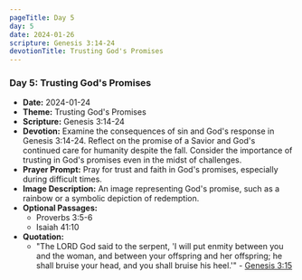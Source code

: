 ```yaml
---
pageTitle: Day 5
day: 5
date: 2024-01-26
scripture: Genesis 3:14-24
devotionTitle: Trusting God's Promises
---
```


### Day 5: Trusting God's Promises
- **Date:** 2024-01-24
- **Theme:** Trusting God's Promises
- **Scripture:** Genesis 3:14-24
- **Devotion:** Examine the consequences of sin and God's response in Genesis 3:14-24. Reflect on the promise of a Savior and God's continued care for humanity despite the fall. Consider the importance of trusting in God's promises even in the midst of challenges.
- **Prayer Prompt:** Pray for trust and faith in God's promises, especially during difficult times.
- **Image Description:** An image representing God's promise, such as a rainbow or a symbolic depiction of redemption.
- **Optional Passages:**
  - Proverbs 3:5-6
  - Isaiah 41:10
- **Quotation:**
  - "The LORD God said to the serpent, 'I will put enmity between you and the woman, and between your offspring and her offspring; he shall bruise your head, and you shall bruise his heel.'" - [Genesis 3:15](https://www.biblegateway.com/passage/?search=Genesis+3:15)